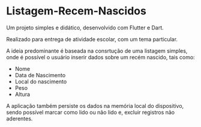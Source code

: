 # Listagem-Recem-Nascidos

Um projeto simples e didático, desenvolvido com Flutter e Dart. 

Realizado para entrega de atividade escolar, com um tema particular. 

A ideia predominante é baseada na consrtução de uma listagem simples, onde é possível o usuário inserir dados sobre um recém nascido, tais como:
- Nome
- Data de Nascimento
- Local do nascimento
- Peso
- Altura

A aplicação também persiste os dados na memória local do dispositivo, sendo possível marcar como lido ou não lido e, excluir registros não aderentes.  



